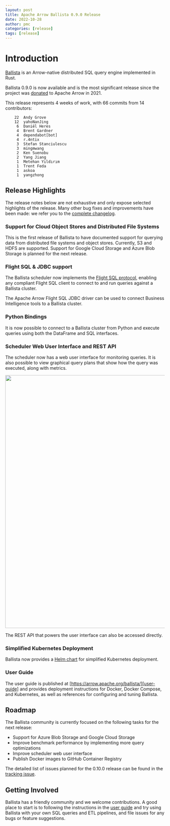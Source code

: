 ```yaml
---
layout: post
title: Apache Arrow Ballista 0.9.0 Release
date: 2022-10-28
author: pmc
categories: [release]
tags: [release]
---
```


<!--
{% comment %}
Licensed to the Apache Software Foundation (ASF) under one or more
contributor license agreements.  See the NOTICE file distributed with
this work for additional information regarding copyright ownership.
The ASF licenses this file to you under the Apache License, Version 2.0
(the "License"); you may not use this file except in compliance with
the License.  You may obtain a copy of the License at

http://www.apache.org/licenses/LICENSE-2.0

Unless required by applicable law or agreed to in writing, software
distributed under the License is distributed on an "AS IS" BASIS,
WITHOUT WARRANTIES OR CONDITIONS OF ANY KIND, either express or implied.
See the License for the specific language governing permissions and
limitations under the License.
{% endcomment %}
-->

# Introduction

[Ballista][ballista] is an Arrow-native distributed SQL query engine implemented in Rust.

Ballista 0.9.0 is now available and is the most significant release since the project was [donated][donated] to Apache
Arrow in 2021.

This release represents 4 weeks of work, with 66 commits from 14 contributors:

```
    22  Andy Grove
    12  yahoNanJing
     6  Daniël Heres
     4  Brent Gardner
     4  dependabot[bot]
     4  r.4ntix
     3  Stefan Stanciulescu
     3  mingmwang
     2  Ken Suenobu
     2  Yang Jiang
     1  Metehan Yıldırım
     1  Trent Feda
     1  askoa
     1  yangzhong
```

## Release Highlights

The release notes below are not exhaustive and only expose selected highlights of the release. Many other bug fixes
and improvements have been made: we refer you to the [complete changelog][changelog].

### Support for Cloud Object Stores and Distributed File Systems

This is the first release of Ballista to have documented support for querying data from distributed file systems and
object stores. Currently, S3 and HDFS are supported. Support for Google Cloud Storage and Azure Blob Storage is planned
for the next release.

### Flight SQL & JDBC support

The Ballista scheduler now implements the [Flight SQL protocol][flight-sql], enabling any compliant Flight SQL client
to connect to and run queries against a Ballista cluster.

The Apache Arrow Flight SQL JDBC driver can be used to connect Business Intelligence tools to a Ballista cluster.

### Python Bindings

It is now possible to connect to a Ballista cluster from Python and execute queries using both the DataFrame and SQL
interfaces.

### Scheduler Web User Interface and REST API

The scheduler now has a web user interface for monitoring queries. It is also possible to view graphical query plans
that show how the query was executed, along with metrics.

<img src="/blog/images/2022-10-28-ballista-web-ui.png" width="800"/>

The REST API that powers the user interface can also be accessed directly.

### Simplified Kubernetes Deployment

Ballista now provides a [Helm chart][helm-chart] for simplified Kubernetes deployment.

### User Guide

The user guide is published at [https://arrow.apache.org/ballista/][user-guide] and provides
deployment instructions for Docker, Docker Compose, and Kubernetes, as well as references for configuring and
tuning Ballista.

## Roadmap

The Ballista community is currently focused on the following tasks for the next release:

- Support for Azure Blob Storage and Google Cloud Storage
- Improve benchmark performance by implementing more query optimizations
- Improve scheduler web user interface
- Publish Docker images to GitHub Container Registry

The detailed list of issues planned for the 0.10.0 release can be found in the [tracking issue][ballista-next].

## Getting Involved

Ballista has a friendly community and we welcome contributions. A good place to start is to following the instructions
in the [user guide][user-guide] and try using Ballista with your own SQL queries and ETL pipelines, and file issues
for any bugs or feature suggestions.

[ballista]: https://github.com/apache/arrow-ballista
[flight-sql]: https://arrow.apache.org/blog/2022/02/16/introducing-arrow-flight-sql/
[helm-chart]: https://github.com/apache/arrow-ballista/tree/master/helm
[user-guide]: https://arrow.apache.org/ballista/
[ballista-next]: https://github.com/apache/arrow-ballista/issues/361
[optimizations]: https://github.com/apache/arrow-ballista/issues/339
[changelog]: https://github.com/apache/arrow-ballista/blob/0.9.0-rc2/ballista/CHANGELOG.md
[donated]: http://arrow.apache.org/blog/2021/04/12/ballista-donation/
